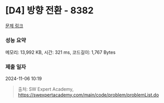# [D4] 방향 전환 - 8382 

[문제 링크](https://swexpertacademy.com/main/code/problem/problemDetail.do?contestProbId=AWyNQrCahHcDFAVP) 

### 성능 요약

메모리: 13,992 KB, 시간: 321 ms, 코드길이: 1,767 Bytes

### 제출 일자

2024-11-06 10:19



> 출처: SW Expert Academy, https://swexpertacademy.com/main/code/problem/problemList.do